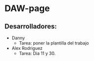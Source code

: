 # DAW-page
## Desarrolladores:
- Danny
    - Tarea: poner la plantilla del trabajo
- Alex Rodriguez
    - Tarea: Dia 11 y 30.

